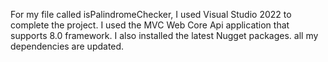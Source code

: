 For my file called isPalindromeChecker, I used Visual Studio 2022 to complete the project. I used the MVC Web Core Api application that supports 8.0 framework. I also installed the latest Nugget packages. all my dependencies are updated.
